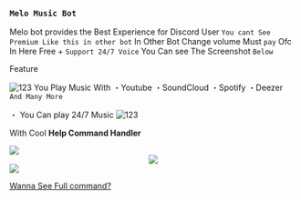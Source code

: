 ### `Melo Music Bot`

Melo bot provides the Best Experience for Discord User
`You cant See Premium Like this in other bot`
In Other Bot Change volume Must `pay`
Ofc In Here Free + `Support 24/7 Voice`
You Can see The Screenshot `Below`



Feature

![123](https://media.discordapp.net/attachments/887147371622965279/904744578500952104/unknown.png?width=726&height=292)
You Play Music With 
・Youtube
・SoundCloud
・Spotify
・Deezer 
`And Many More`

・ You Can play 24/7 Music
![123](https://media.discordapp.net/attachments/891494253824450591/904745875354579056/unknown.png?width=414&height=118)

With Cool __Help Command Handler__
<div align="left"><img src="https://media.discordapp.net/attachments/891494253824450591/904746205609869312/unknown.png?width=418&height=200"></div><div align="center"><img src="https://media.discordapp.net/attachments/891494253824450591/904746468731158528/unknown.png?width=432&height=194"></div><div align="left"><img src="https://media.discordapp.net/attachments/891494253824450591/904746852983930891/unknown.png?width=414&height=206"></div>

[Wanna See Full command?](https://top.gg/bot/890887218707705886/invite)
